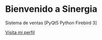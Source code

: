 # Bienvenido a Sinergia

Sistema de ventas [PyQt5 Python Firebird 3]

[Visita mi perfil](https://www.facebook.com/sg.sinergia)
